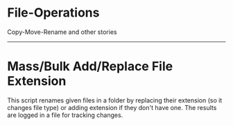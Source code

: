 # File-Operations
Copy-Move-Rename and other stories
___________________________________

# Mass/Bulk Add/Replace File Extension

This script renames given files in a folder by replacing their
extension (so it changes file type) or adding extension if they don't have one.
The results are logged in a file for tracking changes.
